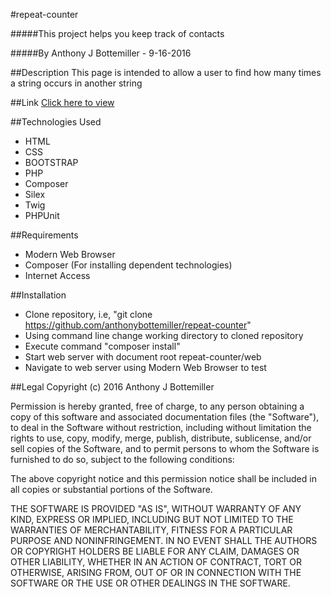 #repeat-counter

#####This project helps you keep track of contacts

#####By Anthony J Bottemiller - 9-16-2016

##Description
This page is intended to allow a user to find how many times a string occurs in another string

##Link
[Click here to view](http://www.anthonybottemiller.com)

##Technologies Used
* HTML
* CSS
* BOOTSTRAP
* PHP
* Composer
* Silex
* Twig
* PHPUnit

##Requirements
* Modern Web Browser
* Composer (For installing dependent technologies)
* Internet Access

##Installation
* Clone repository, i.e, "git clone https://github.com/anthonybottemiller/repeat-counter"
* Using command line change working directory to cloned repository
* Execute command "composer install"
* Start web server with document root repeat-counter/web
* Navigate to web server using Modern Web Browser to test

##Legal
Copyright (c) 2016 Anthony J Bottemiller

Permission is hereby granted, free of charge, to any person obtaining a copy of this software and associated documentation files (the "Software"), to deal in the Software without restriction, including without limitation the rights to use, copy, modify, merge, publish, distribute, sublicense, and/or sell copies of the Software, and to permit persons to whom the Software is furnished to do so, subject to the following conditions:

The above copyright notice and this permission notice shall be included in all copies or substantial portions of the Software.

THE SOFTWARE IS PROVIDED "AS IS", WITHOUT WARRANTY OF ANY KIND, EXPRESS OR IMPLIED, INCLUDING BUT NOT LIMITED TO THE WARRANTIES OF MERCHANTABILITY, FITNESS FOR A PARTICULAR PURPOSE AND NONINFRINGEMENT. IN NO EVENT SHALL THE AUTHORS OR COPYRIGHT HOLDERS BE LIABLE FOR ANY CLAIM, DAMAGES OR OTHER LIABILITY, WHETHER IN AN ACTION OF CONTRACT, TORT OR OTHERWISE, ARISING FROM, OUT OF OR IN CONNECTION WITH THE SOFTWARE OR THE USE OR OTHER DEALINGS IN THE SOFTWARE.